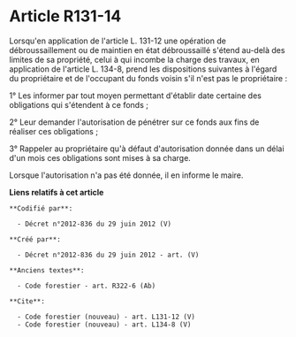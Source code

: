 # Article R131-14

Lorsqu'en application de l'article L. 131-12 une opération de débroussaillement ou de maintien en état débroussaillé s'étend
au-delà des limites de sa propriété, celui à qui incombe la charge des travaux, en application de l'article L. 134-8, prend
les dispositions suivantes à l'égard du propriétaire et de l'occupant du fonds voisin s'il n'est pas le propriétaire :

1° Les informer par tout moyen permettant d'établir date certaine des obligations qui s'étendent à ce fonds ;

2° Leur demander l'autorisation de pénétrer sur ce fonds aux fins de réaliser ces obligations ;

3° Rappeler au propriétaire qu'à défaut d'autorisation donnée dans un délai d'un mois ces obligations sont mises à sa charge.

Lorsque l'autorisation n'a pas été donnée, il en informe le maire.

**Liens relatifs à cet article**

	**Codifié par**:

	  - Décret n°2012-836 du 29 juin 2012 (V)

	**Créé par**:

	  - Décret n°2012-836 du 29 juin 2012 - art. (V)

	**Anciens textes**:

	  - Code forestier - art. R322-6 (Ab)

	**Cite**:

	  - Code forestier (nouveau) - art. L131-12 (V)
	  - Code forestier (nouveau) - art. L134-8 (V)
